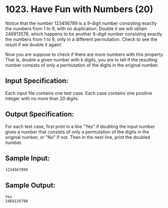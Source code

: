 # 1023. Have Fun with Numbers (20)
Notice that the number 123456789 is a 9-digit number consisting exactly the numbers from 1 to 9, with no duplication. Double it we will obtain 246913578, which happens to be another 9-digit number consisting exactly the numbers from 1 to 9, only in a different permutation. Check to see the result if we double it again!  
  
Now you are suppose to check if there are more numbers with this property. That is, double a given number with k digits, you are to tell if the resulting number consists of only a permutation of the digits in the original number.  

##  Input Specification:

Each input file contains one test case. Each case contains one positive integer with no more than 20 digits.

## Output Specification:

For each test case, first print in a line "Yes" if doubling the input number gives a number that consists of only a permutation of the digits in the original number, or "No" if not. Then in the next line, print the doubled number.

## Sample Input:

```
1234567899
``` 

## Sample Output:

```
Yes
2469135798
```
